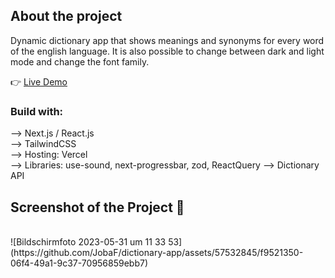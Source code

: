 <h2>About the project</h2>

<p>Dynamic dictionary app that shows meanings and synonyms for every word of the english language. It is also possible to change between dark and light mode and change the font family.</p>

👉 <a href='https://dictionary.jabofecht.com/'>Live Demo</a>

<h3>Build with:</h3>

--> Next.js / React.js <br>
--> TailwindCSS <br>
--> Hosting: Vercel <br>
--> Libraries: use-sound, next-progressbar, zod, ReactQuery
--> Dictionary API

<h2>Screenshot of the Project 📸</h2>
<br>
![Bildschirmfoto 2023-05-31 um 11 33 53](https://github.com/JobaF/dictionary-app/assets/57532845/f9521350-06f4-49a1-9c37-70956859ebb7)
